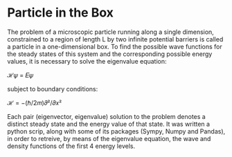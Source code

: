 # Particle in the Box
The problem of a microscopic particle running along a single dimension, constrained to a region of length L by two infinite potential barriers is called a particle in a one-dimensional box. To find the possible wave functions for the steady states of this system and the corresponding possible energy values, it is necessary to solve the eigenvalue equation:

 ℋ𝜓  = 𝐸𝜓
 
 subject to boundary conditions:
 
 ℋ = −(ℏ/2𝑚)𝜕²/𝜕𝑥²

Each pair (eigenvector, eigenvalue) solution to the problem denotes a distinct steady state and the energy value of that state.
It was written a python scrip, along with some of its packages (Sympy, Numpy and Pandas), in order to retreive, by means of the eigenvalue equation, the wave and density functions of the first 4 energy levels.
